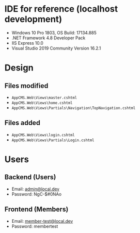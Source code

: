 # IDE for reference (localhost development)
* Windows 10 Pro 1803, OS Build: 17134.885
* .NET Framework 4.8 Developer Pack
* IIS Express 10.0
* Visual Studio 2019 Community Version 16.2.1

# Design

## Files modified
* `AppCMS.Web\Views\master.cshtml`
* `AppCMS.Web\Views\home.cshtml`
* `AppCMS.Web\Views\Partials\Navigation\TopNavigation.cshtml`

## Files added
* `AppCMS.Web\Views\login.cshtml`
* `AppCMS.Web\Views\Partials\Login.cshtml`

# Users
## Backend (Users)
* Email: admin@local.dev
* Password: NgC-$#0NAo

## Frontend (Members)
* Email: member-test@local.dev
* Password: membertest
